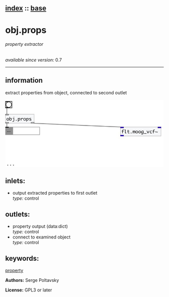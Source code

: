 [index](index.html) :: [base](category_base.html)
---

# obj.props

###### property extractor

*available since version:* 0.7

---


## information
extract properties from object, connected to second outlet


[![example](../examples/img/obj.props.jpg)](../examples/pd/obj.props.pd)









## inlets:

* output extracted properties to first outlet<br>
_type:_ control



## outlets:

* property output (data:dict)<br>
_type:_ control
* connect to examined object<br>
_type:_ control



## keywords:

[property](keywords/property.html)






**Authors:** Serge Poltavsky




**License:** GPL3 or later





